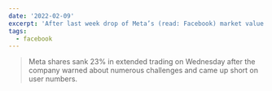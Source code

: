 ```yaml
---
date: '2022-02-09'
excerpt: 'After last week drop of Meta’s (read: Facebook) market value by $230 billion in a single day, <a href="https://www.cnbc.com/2022/02/02/facebook-says-apple-ios-privacy-change-will-cost-10-billion-this-year.html">an article by CNBC</a> exposed how Facebook is kicking the can down the road, by accusing Apple’s privacy changes to iOS. Kif Leswing reports the true reasons behind the massive plunge:'
tags:
  - facebook
---
```

> Meta shares sank 23% in extended trading on Wednesday after the company warned about numerous challenges and came up short on user numbers.